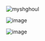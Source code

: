 <p align="left"> <img src="https://komarev.com/ghpvc/?username=myshghoul&label=%20🍟.&color=0e75b6&style=flat" alt="myshghoul" /> </p>

![image](https://github.com/user-attachments/assets/acacda71-1974-43e8-abe3-8924b2a4a282)

![image](https://github.com/user-attachments/assets/b30f3053-3699-4170-9c94-1e58f1ce858d)

